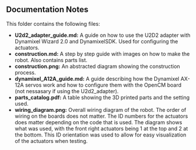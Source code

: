## Documentation Notes
This folder contains the following files:

- **U2d2_adapter_guide.md:** A guide on how to use the U2D2 adapter with Dynamixel Wizard 2.0 and DynamixelSDK. Used for configuring the actuators.
- **construction.md:** A step by step guide with images on how to make the robot. Also contains parts list.
- **construction.png:** An abstracted diagram showing the construction process.
- **dynamixel_A12A_guide.md:** A guide describing how the Dynamixel AX-12A servos work and how to configure them with the OpenCM board (not nessasary if using the U2d2_adapter).
- **parts_catalog.pdf:** A table showing the 3D printed parts and the setting used.
- **wiring_diagram.png:** Overall wiring diagram of the robot. The order of wiring on the boards does not matter. The ID numbers for the actuators does matter depending on the code that is used. The diagram shows what was used, with the front right actuators being 1 at the top and 2 at the bottom. This ID orientation was used to allow for easy visualization of the actuators when testing.
